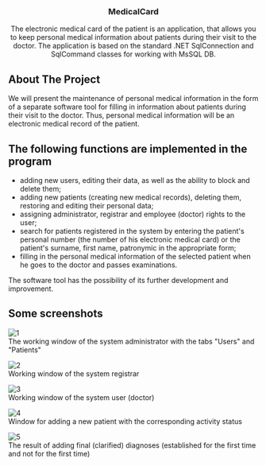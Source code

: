 <!-- PROJECT LOGO -->
<br />
<div align="center">
  <h3 align="center">MedicalCard</h3>

  <p align="center">
    The electronic medical card of the patient is an application, that allows you to keep personal medical information about patients during their visit to the doctor. The application is based on the standard  .NET SqlConnection and SqlCommand classes for working with MsSQL DB.
    <br />
  </p>
</div>


<!-- ABOUT THE PROJECT -->
## About The Project

We will present the maintenance of personal medical information in the form of a separate software tool for filling in information about patients during their visit to the doctor. Thus, personal medical information will be an electronic medical record of the patient.

## The following functions are implemented in the program

- adding new users, editing their data, as well as the ability to block and delete them;
- adding new patients (creating new medical records), deleting them, restoring and editing their personal data;
- assigning administrator, registrar and employee (doctor) rights to the user;
- search for patients registered in the system by entering the patient's personal number (the number of his electronic medical card) or the patient's surname, first name, patronymic in the appropriate form;
- filling in the personal medical information of the selected patient when he goes to the doctor and passes examinations.

The software tool has the possibility of its further development and improvement.

## Some screenshots

![1](https://user-images.githubusercontent.com/102554863/191970743-9c6c23cc-0ba3-4e82-82e6-a57f3234ec38.jpg)
<br />
The working window of the system administrator with the tabs "Users" and "Patients"

![2](https://user-images.githubusercontent.com/102554863/191970980-220887c3-54c5-47d1-aa4f-bfcc6419e551.jpg)
<br />
Working window of the system registrar

![3](https://user-images.githubusercontent.com/102554863/191971153-af05d030-8faf-445f-868d-981ebc6c5687.jpg)
<br />
Working window of the system user (doctor)

![4](https://user-images.githubusercontent.com/102554863/191971323-d136ba5f-4189-46c7-b1cc-0a3fd5271e3d.jpg)
<br />
Window for adding a new patient with the corresponding activity status

![5](https://user-images.githubusercontent.com/102554863/191971538-18bc21a6-16c4-431b-a310-9f2ec5f57361.jpg)
<br />
The result of adding final (clarified) diagnoses (established for the first time and not for the first time)
